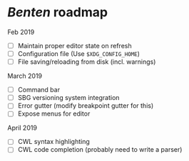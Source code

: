 # _Benten_ roadmap

Feb 2019
- [ ] Maintain proper editor state on refresh
- [ ] Configuration file (Use `$XDG_CONFIG_HOME`)
- [ ] File saving/reloading from disk (incl. warnings)

March 2019
- [ ] Command bar
- [ ] SBG versioning system integration
- [ ] Error gutter (modify breakpoint gutter for this)
- [ ] Expose menus for editor

April 2019
- [ ] CWL syntax highlighting
- [ ] CWL code completion (probably need to write a parser)